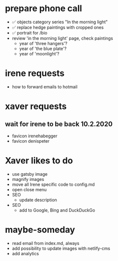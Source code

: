 # prepare phone call

- ✅ objects category series "In the morning light"
- ✅ replace hedge paintings with cropped ones
- ✅ portrait for /bio
- review 'in the morning light' page, check paintings
  - year of 'three hangers'?
  - year of 'the blue plate'?
  - year of 'moonlight'?

# irene requests

- how to forward emails to hotmail

# xaver requests

## wait for irene to be back 10.2.2020

- favicon irenehabegger
- favicon denispeter

# Xaver likes to do

- use gatsby image
- magnify images
- move all Irene specific code to config.md
- open close menu
- SEO
  - update description
- SEO
  - add to Google, Bing and DuckDuckGo

# maybe-someday

- read email from index.md, always
- add possibility to update images with netlify-cms
- add analytics
